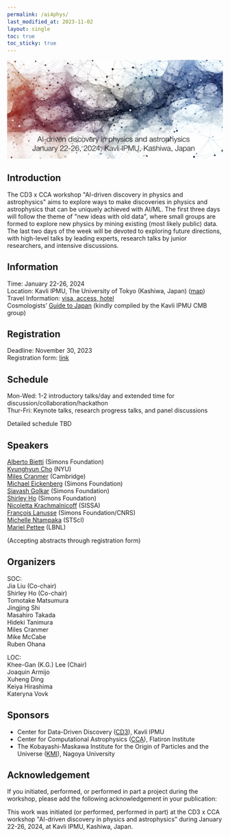 ```yaml
---
permalink: /ai4phys/
last_modified_at: 2023-11-02
layout: single
toc: true
toc_sticky: true
---
```


![banner](/_images/ai4phys_banner.png)
## Introduction

The CD3 x CCA workshop "AI-driven discovery in physics and astrophysics" aims to explore ways to make discoveries in physics and astrophysics that can be uniquely achieved with AI/ML. The first three days will follow the theme of "new ideas with old data", where small groups are formed to explore new physics by mining existing (most likely public) data. The last two days of the week will be devoted to exploring future directions, with high-level talks by leading experts, research talks by junior researchers, and intensive discussions. 

## Information

Time: January 22-26, 2024\
Location: Kavli IPMU, The University of Tokyo (Kashiwa, Japan) ([map](https://maps.app.goo.gl/YzgzK9UrQ55sL89x8)) \
Travel Information: [visa, access, hotel](https://www.ipmu.jp/en/visitors)\
Cosmologists’ [Guide to Japan](https://sites.google.com/view/ipmucmb/discover-japan) (kindly compiled by the Kavli IPMU CMB group)

## Registration 

Deadline: November 30, 2023\
Registration form: [link](https://forms.gle/fkNNtJaeXKsNkSD58)

## Schedule

Mon-Wed: 1-2 introductory talks/day and extended time for discussion/collaboration/hackathon\
Thur-Fri: Keynote talks, research progress talks, and panel discussions

Detailed schedule TBD

## Speakers
[Alberto Bietti](https://alberto.bietti.me/) (Simons Foundation)\
[Kyunghyun Cho](https://kyunghyuncho.me/) (NYU)\
[Miles Cranmer](https://astroautomata.com/) (Cambridge)\
[Michael Eickenberg](https://www.simonsfoundation.org/people/michael-eickenberg/) (Simons Foundation)\
[Siavash Golkar](https://www.simonsfoundation.org/people/siavash-golkar/) (Simons Foundation)\
[Shirley Ho](https://www.shirleyho.me/) (Simons Foundation)\
[Nicoletta Krachmalnicoff](https://www.sissa.it/ap/members.php?ID=174) (SISSA)\
[François Lanusse](https://flanusse.net/) (Simons Foundation/CNRS)\
[Michelle Ntampaka](https://www.stsci.edu/~mntampaka/) (STScI)\
[Mariel Pettee](https://marielpettee.com/) (LBNL)

(Accepting abstracts through registration form)

## Organizers

SOC:\
Jia Liu (Co-chair)\
Shirley Ho (Co-chair)\
Tomotake Matsumura\
Jingjing Shi\
Masahiro Takada\
Hideki Tanimura\
Miles Cranmer\
Mike McCabe\
Ruben Ohana

LOC:\
Khee-Gan (K.G.) Lee (Chair)\
Joaquin Armijo\
Xuheng Ding\
Keiya Hirashima\
Kateryna Vovk

## Sponsors

* Center for Data-Driven Discovery ([CD3](https://cd3.ipmu.jp/)), Kavli IPMU
* Center for Computational Astrophysics ([CCA](https://www.simonsfoundation.org/flatiron/center-for-computational-astrophysics/)), Flatiron Institute
* The Kobayashi-Maskawa Institute for the Origin of Particles and the Universe ([KMI](https://www.kmi.nagoya-u.ac.jp/eng/)), Nagoya University


## Acknowledgement 

If you initiated, performed, or performed in part a project during the workshop, please add the following acknowledgement in your publication:

This work was initiated (or performed, performed in part) at the CD3 x CCA workshop "AI-driven discovery in physics and astrophysics" during January 22-26, 2024, at Kavli IPMU, Kashiwa, Japan.
